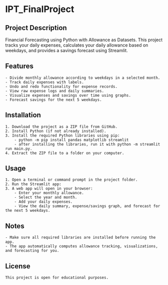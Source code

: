 # IPT_FinalProject

## Project Description
Financial Forecasting using Python with Allowance as Datasets. This project tracks your daily expenses, calculates your daily allowance based on weekdays, and provides a savings forecast using Streamlit.

## Features
    - Divide monthly allowance according to weekdays in a selected month.
    - Track daily expenses with labels.
    - Undo and redo functionality for expense records.
    - View raw expense logs and daily summaries.
    - Visualize expenses and savings over time using graphs.
    - Forecast savings for the next 5 weekdays.

## Installation
    1. Download the project as a ZIP file from GitHub.
    2. Install Python (if not already installed).
    3. Install the required Python libraries using pip:
        - python -m pip install pandas matplotlib streamlit
        - after installing the libraries, run it with python -m streamlit run main.py.
    4. Extract the ZIP file to a folder on your computer.

## Usage
    1. Open a terminal or command prompt in the project folder.
    2. Run the Streamlit app:
    3. A web app will open in your browser:
        - Enter your monthly allowance.
        - Select the year and month.
        - Add your daily expenses.
        - View the daily summary, expense/savings graph, and forecast for the next 5 weekdays.

## Notes
    - Make sure all required libraries are installed before running the app.
    - The app automatically computes allowance tracking, visualizations, and forecasting for you.

## License
    This project is open for educational purposes.
